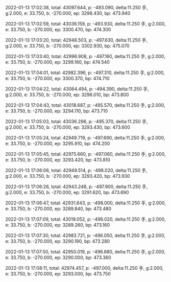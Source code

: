 2022-01-13 17:02:38, total: 43097.644, p: -493.090, delta:11.250 手, g:2.000, e: 33.750, b: -270.000, ep: 3298.430, bp: 473.940

2022-01-13 17:02:59, total: 43036.159, p: -493.930, delta:11.250 手, g:2.000, e: 33.750, b: -270.000, ep: 3300.470, bp: 474.300

2022-01-13 17:03:20, total: 42948.503, p: -497.630, delta:11.250 手, g:2.000, e: 33.750, b: -270.000, ep: 3302.930, bp: 475.070

2022-01-13 17:03:40, total: 42996.908, p: -497.160, delta:11.250 手, g:2.000, e: 33.750, b: -270.000, ep: 3299.160, bp: 474.540

2022-01-13 17:04:01, total: 42982.396, p: -497.310, delta:11.250 手, g:2.000, e: 33.750, b: -270.000, ep: 3300.370, bp: 474.710

2022-01-13 17:04:22, total: 43064.494, p: -494.390, delta:11.250 手, g:2.000, e: 33.750, b: -270.000, ep: 3296.010, bp: 473.800

2022-01-13 17:04:43, total: 43018.687, p: -495.570, delta:11.250 手, g:2.000, e: 33.750, b: -270.000, ep: 3294.110, bp: 473.710

2022-01-13 17:05:03, total: 43036.296, p: -495.370, delta:11.250 手, g:2.000, e: 33.750, b: -270.000, ep: 3293.430, bp: 473.600

2022-01-13 17:05:24, total: 42949.719, p: -497.690, delta:11.250 手, g:2.000, e: 33.750, b: -270.000, ep: 3295.910, bp: 474.200

2022-01-13 17:05:45, total: 42975.660, p: -497.060, delta:11.250 手, g:2.000, e: 33.750, b: -270.000, ep: 3293.420, bp: 473.810

2022-01-13 17:06:06, total: 42949.514, p: -498.020, delta:11.250 手, g:2.000, e: 33.750, b: -270.000, ep: 3293.420, bp: 473.930

2022-01-13 17:06:26, total: 42943.248, p: -497.900, delta:11.250 手, g:2.000, e: 33.750, b: -270.000, ep: 3291.620, bp: 473.690

2022-01-13 17:06:47, total: 42931.643, p: -498.000, delta:11.250 手, g:2.000, e: 33.750, b: -270.000, ep: 3289.840, bp: 473.480

2022-01-13 17:07:09, total: 43019.052, p: -496.020, delta:11.250 手, g:2.000, e: 33.750, b: -270.000, ep: 3289.260, bp: 473.160

2022-01-13 17:07:30, total: 42983.721, p: -496.050, delta:11.250 手, g:2.000, e: 33.750, b: -270.000, ep: 3290.190, bp: 473.280

2022-01-13 17:07:50, total: 42950.019, p: -496.880, delta:11.250 手, g:2.000, e: 33.750, b: -270.000, ep: 3290.000, bp: 473.360

2022-01-13 17:08:11, total: 42974.457, p: -497.000, delta:11.250 手, g:2.000, e: 33.750, b: -270.000, ep: 3293.000, bp: 473.750